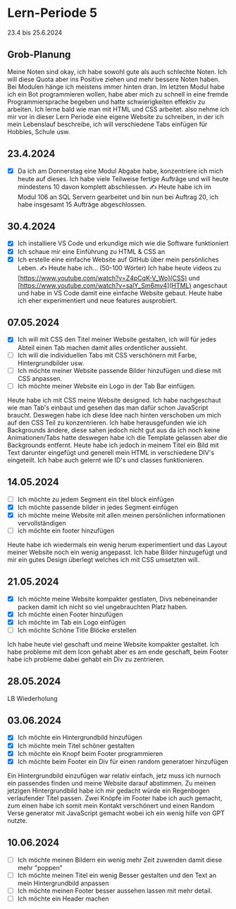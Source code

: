 # Lern-Periode 5
23.4 bis 25.6.2024

## Grob-Planung
Meine Noten sind okay, ich habe sowohl gute als auch schlechte Noten. Ich will diese Quota aber ins Positive ziehen und mehr bessere Noten haben. Bei Modulen hänge ich meistens immer hinten dran. Im letzten Modul habe ich ein Bot programmieren wollen, habe aber mich zu schnell in eine fremde Programmiersprache begeben und hatte schwierigkeiten effektiv zu arbeiten. Ich lerne bald wie man mit HTML und CSS arbeitet. also nehme ich mir vor in dieser Lern Periode eine eigene Website zu schreiben, in der ich mein Lebenslauf beschreibe, ich will verschiedene Tabs einfügen für Hobbies, Schule usw.

## 23.4.2024
- [x] Da ich am Donnerstag eine Modul Abgabe habe, konzentriere ich mich heute auf dieses. Ich habe viele Teilweise fertige Aufträge und will heute mindestens 10 davon komplett abschliessen.
✍️ Heute habe ich im Modul 106 an SQL Servern gearbeitet und bin nun bei Auftrag 20, ich habe insgesamt 15 Aufträge abgeschlossen.

## 30.4.2024
- [x] Ich installiere VS Code und erkundige mich wie die Software funktioniert
- [x] Ich schaue mir eine Einführung zu HTML & CSS an
- [x] Ich erstelle eine einfache Website auf GitHub über mein persönliches Leben.
✍️ Heute habe ich... (50-100 Wörter)
Ich habe heute videos zu [https://www.youtube.com/watch?v=Z4pCqK-V_Wo](CSS) und [https://www.youtube.com/watch?v=salY_Sm6mv4](HTML) angeschaut und habe in VS Code damit eine einfache Website gebaut. Heute habe ich eher experimentiert und neue features ausprobiert.

## 07.05.2024
- [x] Ich will mit CSS den Titel meiner Website gestalten, ich will für jedes Abteil einen Tab machen damit alles ordentlicher aussieht.
- [ ] Ich will die individuellen Tabs mit CSS verschönern mit Farbe, Hintergrundbilder usw.
- [ ] Ich möchte meiner Website passende Bilder hinzufügen und diese mit CSS anpassen.
- [ ] Ich möchte meiner Website ein Logo in der Tab Bar einfügen.

Heute habe ich mit CSS meine Website designed. Ich habe nachgeschaut wie man Tab's einbaut und gesehen das man dafür schon JavaScript braucht. Deswegen habe ich diese Idee nach hinten verschoben um mich auf den CSS Teil zu konzentrieren. Ich habe herausgefunden wie ich Backgrounds ändere, diese sahen jedoch nicht gut aus da ich noch keine Animationen/Tabs hatte deswegen habe ich die Template gelassen aber die Backgrounds entfernt. Heute habe ich jedoch in meinem Titel ein Bild mit Text darunter eingefügt und generell mein HTML in verschiedene DIV's eingeteilt. Ich habe auch gelernt wie ID's und classes funktionieren.

## 14.05.2024
- [ ] Ich möchte zu jedem Segment ein titel block einfügen
- [x] Ich möchte passende bilder in jedes Segment einfügen
- [x] ich möchte meine Website mit allen meinen persönlichen informationen vervollständigen
- [ ] ich möchte ein footer hinzufügen

Heute habe ich wiedermals ein wenig herum experimentiert und das Layout meiner Website noch ein wenig angepasst. Ich habe Bilder hinzugefügt und mir ein gutes Design überlegt welches ich mit CSS umsetzten will.

## 21.05.2024
- [x] Ich möchte meine Website kompakter gestlaten, Divs nebeneinander packen damit ich nicht so viel ungebrauchten Platz haben.
- [x] Ich möchte einen Footer hinzufügen
- [x] Ich möchte im Tab ein Logo einfügen
- [ ] Ich möchte Schöne Title Blöcke erstellen

Ich habe heute viel geschaft und meine Website kompakter gestaltet. Ich habe probleme mit dem Icon gehabt aber es am ende geschaft, beim Footer habe ich probleme dabei gehabt ein Div zu zentrieren. 

## 28.05.2024
LB Wiederholung

## 03.06.2024
- [x] Ich möchte ein Hintergrundbild hinzufügen
- [x] Ich möchte mein Titel schöner gestalten
- [x] Ich möchte ein Knopf beim Footer programmieren
- [x] Ich möchte beim Footer ein Div für einen random generatoer hinzufügen

Ein Hintergrundbild einzufügen war relativ einfach, jetz muss ich nurnoch ein passendes finden und meine Website darauf abstimmen. Zu meinen jetzigen Hintergrundbild habe ich mir gedacht würde ein Regenbogen verlaufender Titel passen. Zwei Knöpfe im Footer habe ich auch gemacht, zum einen habe ich somit mein Kontakt verschönert und einen Random Verse generator mit JavaScript gemacht wobei ich ein wenig hilfe von GPT nutzte.

## 10.06.2024
- [ ] Ich möchte meinen Bildern ein wenig mehr Zeit zuwenden damit diese mehr "poppen"
- [ ] Ich möchte meinen Titel ein wenig Besser gestalten und den Text an mein Hintergrundbild anpassen
- [ ] Ich möchte meinen Footer besser aussehen lassen mit mehr detail.
- [ ] Ich möchte ein Header machen
